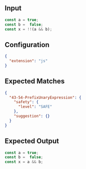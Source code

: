 
## Input
```javascript input
const a = true;
const b =  false;
const x = !!(a && b);
```

## Configuration
```json configuration
{
  "extension": "js"
}
```

## Expected Matches
```json expected matches
{
  "43-54-PrefixUnaryExpression": {
    "safety": {
      "level": "SAFE"
    },
    "suggestion": {}
  }
}
```

## Expected Output
```javascript expected output
const a = true;
const b =  false;
const x = a && b;
```
